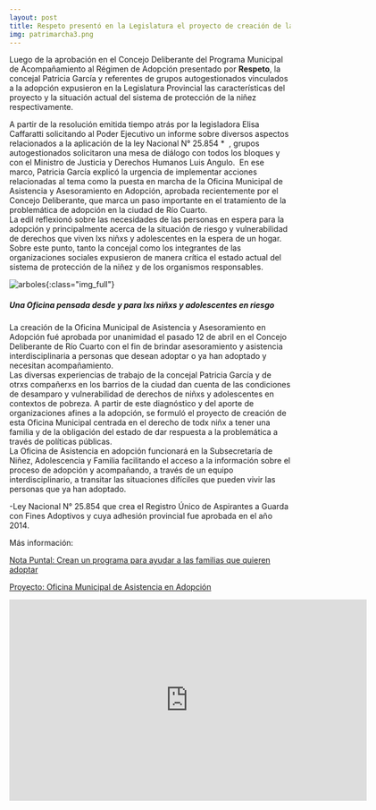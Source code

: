 ```yaml
---
layout: post
title: Respeto presentó en la Legislatura el proyecto de creación de la Oficina Municipal de Asistencia en adopción
img: patrimarcha3.png
---
```


Luego de la aprobación en el Concejo Deliberante del Programa Municipal de Acompañamiento al Régimen de Adopción presentado por __Respeto__, la concejal
Patricia García y referentes de grupos autogestionados vinculados a la adopción expusieron en la Legislatura Provincial las características del proyecto y la situación actual del sistema de protección de la niñez respectivamente.

A partir de la resolución emitida tiempo atrás por la legisladora Elisa Caffaratti solicitando al Poder Ejecutivo un informe sobre diversos aspectos relacionados a la aplicación de la ley Nacional N° 25.854​ * ​ , grupos autogestionados solicitaron una mesa de diálogo con todos los bloques y con el Ministro de Justicia y Derechos Humanos Luis Angulo. ​ En ese marco, Patricia García explicó la urgencia de implementar acciones relacionadas al tema como la puesta en marcha de la Oficina Municipal de Asistencia y Asesoramiento en Adopción, aprobada recientemente por el Concejo Deliberante, que marca un paso importante en el tratamiento de la problemática de adopción en la ciudad de Río Cuarto.  
La edil reflexionó sobre las necesidades de las personas en espera para la adopción y principalmente acerca de la situación de riesgo y vulnerabilidad de derechos que viven lxs niñxs y adolescentes en la espera de un hogar. Sobre este punto, tanto la concejal como los integrantes de las organizaciones sociales expusieron de manera crítica el estado actual del sistema de protección de la niñez y de los organismos responsables.

![arboles]({{site.baseurl}}/img/legislatura.jpeg){:class="img_full"}

##### Una Oficina pensada desde y para lxs niñxs y adolescentes en riesgo

La creación de la Oficina Municipal de Asistencia y Asesoramiento en Adopción fué aprobada por unanimidad el pasado 12 de abril en el Concejo Deliberante de Río Cuarto con el fin de brindar asesoramiento y asistencia interdisciplinaria a personas que desean adoptar o ya han adoptado y necesitan acompañamiento.  
Las diversas experiencias de trabajo de la concejal Patricia García y de otrxs compañerxs en los barrios de la ciudad dan cuenta de las condiciones de desamparo y vulnerabilidad de derechos de niñxs y adolescentes en contextos de pobreza. A partir de este diagnóstico y del aporte de organizaciones afines a la adopción, se formuló el proyecto de creación de esta Oficina Municipal centrada en el derecho de todx niñx a tener una familia y de la obligación del estado de dar respuesta a la problemática a través de políticas públicas.  
La Oficina de Asistencia en adopción funcionará en la Subsecretaría de Niñez, Adolescencia y Familia facilitando el acceso a la información sobre el proceso de adopción y acompañando, a través de un equipo interdisciplinario, a transitar las situaciones difíciles que pueden vivir las personas que ya han adoptado.

-Ley Nacional N° 25.854 que crea el Registro Único de Aspirantes a Guarda con Fines Adoptivos y cuya adhesión provincial fue aprobada en el año 2014.

Más información:

[Nota Puntal: Crean un programa para ayudar a las familias que quieren adoptar](http://www.puntal.com.ar/noticia/Crean-un-programa-para-ayudar-a-las-familias-que-quieren-adoptar-20180412-0129.html)  

[Proyecto: Oficina Municipal de Asistencia en Adopción](http://www.quatrotv.com/2018/04/proyecto-para-acompanar-a-familias-que-quieran-adoptar/)

<iframe width="640" height="360" src="https://www.youtube.com/embed/eBdh_9ET57Q" frameborder="0" allow="autoplay; encrypted-media" allowfullscreen></iframe>
